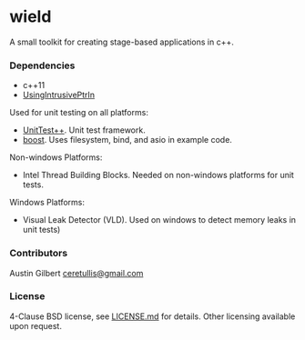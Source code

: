 # wield 

A small toolkit for creating stage-based applications in c++.

### Dependencies 

- c++11
- [UsingIntrusivePtrIn](https://github.com/paxos1977/UsingIntrusivePtrIn)

Used for unit testing on all platforms:

- [UnitTest++](https://github.com/unittest-cpp/unittest-cpp). Unit test framework.
- [boost](http://boost.org). Uses filesystem, bind, and asio in example code.

Non-windows Platforms:

- Intel Thread Building Blocks. Needed on non-windows platforms for unit tests.

Windows Platforms:

- Visual Leak Detector (VLD). Used on windows to detect memory leaks in unit tests)

### Contributors 

Austin Gilbert <ceretullis@gmail.com>

### License

4-Clause BSD license, see [LICENSE.md](LICENSE.md) for details. Other licensing available upon request. 

